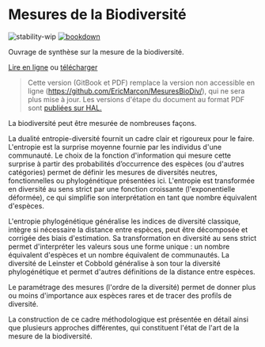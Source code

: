 # Mesures de la Biodiversité

![stability-wip](https://img.shields.io/badge/lifecycle-maturing-blue.svg)
[![bookdown](https://github.com/EricMarcon/MesuresBioDiv2/actions/workflows/memoir.yml/badge.svg)](https://github.com/EricMarcon/MesuresBioDiv2/actions/workflows/memoir.yml)

Ouvrage de synthèse sur la mesure de la biodiversité.

[Lire en ligne](https://EricMarcon.github.io/MesuresBioDiv2/) ou [télécharger](https://EricMarcon.github.io/MesuresBioDiv2/MesuresBD.pdf)

> Cette version (GitBook et PDF) remplace la version non accessible en ligne (https://github.com/EricMarcon/MesuresBioDiv/), qui ne sera plus mise à jour.
> Les versions d'étape du document au format PDF sont [publiées sur HAL.](https://hal-agroparistech.archives-ouvertes.fr/cel-01205813/)

La biodiversité peut être mesurée de nombreuses façons.

La dualité entropie-diversité fournit un cadre clair et rigoureux pour le faire. 
L'entropie est la surprise moyenne fournie par les individus d'une communauté.
Le choix de la fonction d'information qui mesure cette surprise à partir des probabilités d’occurrence des espèces (ou d'autres catégories) permet de définir les mesures de diversités neutres, fonctionnelles ou phylogénétique présentées ici. 
L'entropie est transformée en diversité au sens strict par une fonction croissante (l'exponentielle déformée), ce qui simplifie son interprétation en tant que nombre équivalent d'espèces.

L'entropie phylogénétique généralise les indices de diversité classique, intègre si nécessaire la distance entre espèces, peut être décomposée et corrigée des biais d'estimation.
Sa transformation en diversité au sens strict permet d'interpréter les valeurs sous une forme unique : un nombre équivalent d'espèces et un nombre équivalent de communautés. 
La diversité de Leinster et Cobbold généralise à son tour la diversité phylogénétique et permet d'autres définitions de la distance entre espèces. 

Le paramétrage des mesures (l'ordre de la diversité) permet de donner plus ou moins d'importance aux espèces rares et de tracer des profils de diversité. 

La construction de ce cadre méthodologique est présentée en détail ainsi que plusieurs approches différentes, qui constituent l'état de l'art de la mesure de la biodiversité.
